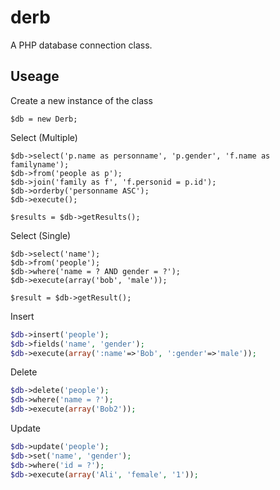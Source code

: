 # derb

A PHP database connection class.

## Useage

Create a new instance of the class
```
$db = new Derb;
```

Select (Multiple)
```
$db->select('p.name as personname', 'p.gender', 'f.name as familyname');
$db->from('people as p');
$db->join('family as f', 'f.personid = p.id');
$db->orderby('personname ASC');
$db->execute();

$results = $db->getResults();
```

Select (Single)
```
$db->select('name');
$db->from('people');
$db->where('name = ? AND gender = ?');
$db->execute(array('bob', 'male'));

$result = $db->getResult();
```


Insert
```php
$db->insert('people');
$db->fields('name', 'gender');
$db->execute(array(':name'=>'Bob', ':gender'=>'male'));
```

Delete
```php
$db->delete('people');
$db->where('name = ?');
$db->execute(array('Bob2'));
```

Update
```php
$db->update('people');
$db->set('name', 'gender');
$db->where('id = ?');
$db->execute(array('Ali', 'female', '1'));
```
